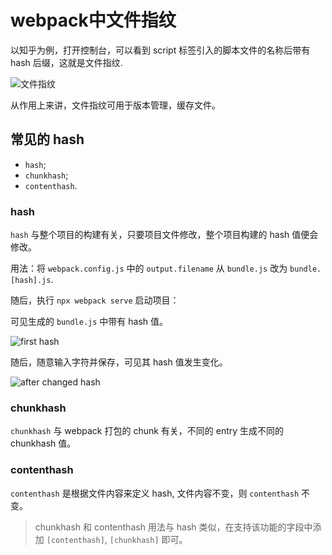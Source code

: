 # webpack中文件指纹

以知乎为例，打开控制台，可以看到 script 标签引入的脚本文件的名称后带有 hash 后缀，这就是文件指纹.

![文件指纹](https://img-blog.csdnimg.cn/20210605171436144.png)

从作用上来讲，文件指纹可用于版本管理，缓存文件。

## 常见的 hash

- `hash`;
- `chunkhash`;
- `contenthash`.

### hash

`hash` 与整个项目的构建有关，只要项目文件修改，整个项目构建的 hash 值便会修改。

用法：将 `webpack.config.js` 中的 `output.filename` 从 `bundle.js` 改为 `bundle.[hash].js`.

随后，执行 `npx webpack serve` 启动项目：

可见生成的 `bundle.js` 中带有 hash 值。

![first hash](https://img-blog.csdnimg.cn/20210605173802527.png)

随后，随意输入字符并保存，可见其 hash 值发生变化。

![after changed hash](https://img-blog.csdnimg.cn/202106051739583.png)

### chunkhash

`chunkhash` 与 webpack 打包的 chunk 有关，不同的 entry 生成不同的 chunkhash 值。

### contenthash

`contenthash` 是根据文件内容来定义 hash, 文件内容不变，则 `contenthash` 不变。

> chunkhash 和 contenthash 用法与 hash 类似，在支持该功能的字段中添加 `[contenthash]`, `[chunkhash]` 即可。
